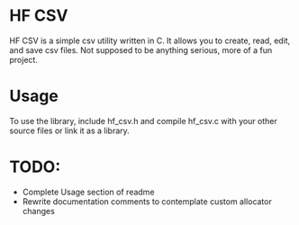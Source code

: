 # HF CSV
HF CSV is a simple csv utility written in C. It allows you to create, read, edit, and save csv files. Not supposed to be anything serious, more of a fun project.

# Usage
To use the library, include hf_csv.h and compile hf_csv.c with your other source files or link it as a library.

# TODO:
- Complete Usage section of readme
- Rewrite documentation comments to contemplate custom allocator changes
